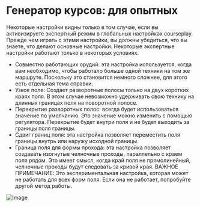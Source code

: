 # Генератор курсов: для опытных


Некоторые настройки видны только в том случае, если вы активизируете экспертный режим в глобальных настройках courseplay.
Прежде чем играть с этими настройки, вы должны убедиться, что вы знаете, что делают основные настройки.
Некоторые экспертные настройки работают только в некоторых условиях.

- Совместно работающих орудий: эта настройка используется, когда вам необходимо, чтобы работало больше одной техники на том же маршруте. Поскольку это становится немного сложнее, для этого есть отдельная тема справки.
- Узкое поле: Создает разворотные полосы только на двух коротких краях поля. В этом случае невозможно удерживать свою технику на длинных границах поля на поворотной полосе.
- Перекрытие разворотных полос: всегда будет использоваться значение по умолчанию. Это значение можно изменить с помощью регулятора. Перекрытие будет внутри поля и не будет выходить за границы поля границы.
- Сдвиг границ поля: эта настройка позволяет переместить поля границы внутрь или наружу исходной границы.
- Граница поля для формы прохода: эта настройка позволяет создавать изогнутые челночные проходы, параллельно с краем поля рядом. Это имеет смысл, когда край поля не прямолинейный, челночные проходы будут следовать за кривой края.
ВАЖНОЕ ПРИМЕЧАНИЕ: Это экспериментальная настройка, которая может не работать для всех форм поля. Если она не работает, попробуйте другой метод работы.


![Image](images/baseedge_0_0_1020_545.png)

